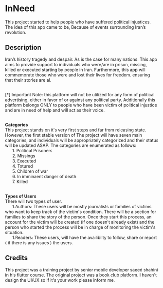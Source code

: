 # InNeed

This project started to help people who have suffered political injustices. The idea of this app came to be, Because of events surrounding Iran’s revolution.

## Description

Iran’s history tragedy and despair. As is the case for many nations. This app aims to provide support to individuals who were/are in prison, missing, killed or executed starting by people in Iran. Furthermore, this app will commemorate those who were and lost their lives for freedom. ensuring that their stories are al.

<br/>[*] Important Note: this platform will not be utilized for any form of political advertising, either in favor of or against any political party. Additionally this platform belongs ONLY to people who have been victim of political injustice and are in need of help and will act as their voice. 

<br/><b>Categories</b>
<br/>This project stands on it's very first steps and far from releasing state. However, the first stable version of The project will have seven main categories, and individuals will be appropriately categorized and their status will be updated ASAP. The categories are enumerated as follows:
<br/> &nbsp; &nbsp; &nbsp; 1. Political Prisoners
<br/> &nbsp; &nbsp; &nbsp; 2. Missings
<br/> &nbsp; &nbsp; &nbsp; 3. Executed
<br/> &nbsp; &nbsp; &nbsp; 4. Totured
<br/> &nbsp; &nbsp; &nbsp; 5. Children of war
<br/> &nbsp; &nbsp; &nbsp; 6. In imminaent danger of death
<br/> &nbsp; &nbsp; &nbsp; 7. Killed

<br/><b>Types of Users</b>
<br/> There will two types of user.
<br/> &nbsp; &nbsp; &nbsp; 1.Authors: These users will be mostly journalists or families of victims who want to keep track of the victim's condition. There will be a section for families to share the story of the person. Once they start this process, an account for the victim will be created (if one doesn't already exist) and the person who started the process will be in charge of monitoring the victim's situation.
<br/> &nbsp; &nbsp; &nbsp; 1.Readers: These users, will have the availibilty to follow, share or report ( if there is any issues ) the users.


## Credits
This project was a training project by senior mobile developer saeed shahini in his flutter course. The original project was a book club platform. I haven't design the UI/UX so if it's your work please inform me.



